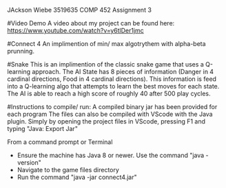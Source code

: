 JAckson Wiebe
3519635
COMP 452 Assignment 3

#Video Demo
A video about my project can be found here: https://www.youtube.com/watch?v=y6tlDer1jmc

#Connect 4
An implimention of min/ max algotrythem with alpha-beta prunning.

#Snake
This is an implimention of the classic snake game that uses a Q-learning approach. The AI State has 8 pieces of information (Danger in 4 cardinal directions, Food in 4 cardinal directions). This information is feed into a Q-learning algo that attempts to learn the best moves for each state. The AI is able to reach a high score of roughly 40 after 500 play cycles.

#Instructions to compile/ run:
A compiled binary jar has been provided for each program
The files can also be compiled with VScode with the Java plugin. Simply by opening the project files in VScode, pressing F1 and typing "Java: Export Jar"

From a command prompt or Terminal
- Ensure the machine has Java 8 or newer. Use the command "java -version"
- Navigate to the game files directory
- Run the command "java -jar connect4.jar"




